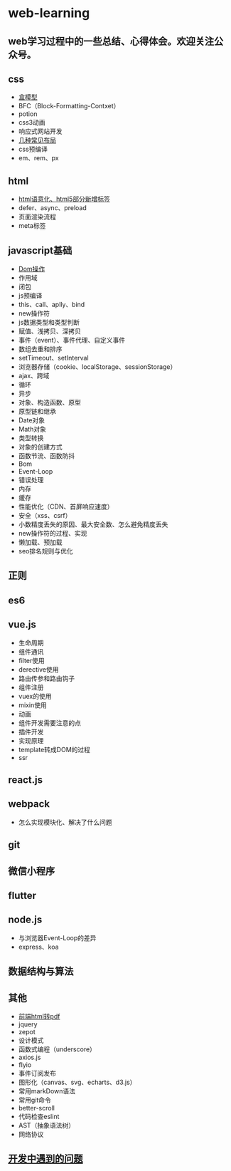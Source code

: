 # web-learning
web学习过程中的一些总结、心得体会。欢迎关注公众号。
-------

## css
- [盒模型](./css/box.md '盒模型')
- BFC（Block-Formatting-Contxet）
- potion
- css3动画
- 响应式网站开发
- [几种常见布局](./css/layout.md '几种常见布局')
- css预编译
- em、rem、px

## html
- [html语意化、html5部分新增标签](./html/semantic-html.md 'html语意化')
- defer、async、preload
- 页面渲染流程
- meta标签

## javascript基础
- [Dom操作](./javascript-base/dom.md 'Dom操作')
- 作用域
- 闭包
- js预编译
- this、call、aplly、bind
- new操作符
- js数据类型和类型判断
- 赋值、浅拷贝、深拷贝
- 事件（event）、事件代理、自定义事件
- 数组去重和排序
- setTimeout、setInterval
- 浏览器存储（cookie、localStorage、sessionStorage）
- ajax、跨域
- 循环
- 异步
- 对象、构造函数、原型
- 原型链和继承
- Date对象
- Math对象
- 类型转换
- 对象的创建方式
- 函数节流、函数防抖
- Bom
- Event-Loop
- 错误处理
- 内存
- 缓存
- 性能优化（CDN、首屏响应速度）
- 安全（xss、csrf）
- 小数精度丢失的原因、最大安全数、怎么避免精度丢失
- new操作符的过程、实现
- 懒加载、预加载
- seo排名规则与优化

## 正则

## es6

## vue.js
- 生命周期
- 组件通讯
- filter使用
- derective使用
- 路由传参和路由钩子
- 组件注册
- vuex的使用
- mixin使用
- 动画
- 组件开发需要注意的点
- 插件开发
- 实现原理
- template转成DOM的过程
- ssr

## react.js

## webpack

- 怎么实现模块化、解决了什么问题

## git

## 微信小程序

## flutter

## node.js

- 与浏览器Event-Loop的差异
- express、koa

## 数据结构与算法

## 其他
- [前端html转pdf](./other/html2pdf.md '前端html转pdf')
- jquery
- zepot
- 设计模式
- 函数式编程（underscore）
- axios.js
- flyio
- 事件订阅发布
- 图形化（canvas、svg、echarts、d3.js）
- 常用markDown语法
- 常用git命令
- better-scroll
- 代码检查eslint
- AST（抽象语法树）
- 网络协议

## [开发中遇到的问题](https://github.com/1985zrd/web-learning/blob/master/problem/problem.md)
